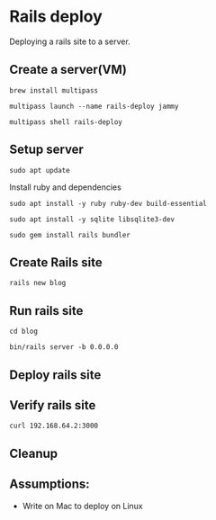 # Rails deploy

Deploying a rails site to a server.

## Create a server(VM)

`brew install multipass`

`multipass launch --name rails-deploy jammy`

`multipass shell rails-deploy`

## Setup server

`sudo apt update`

Install ruby and dependencies 

`sudo apt install -y ruby ruby-dev build-essential`

`sudo apt install -y sqlite libsqlite3-dev`

`sudo gem install rails bundler`

## Create Rails site

`rails new blog`

## Run rails site

`cd blog`

`bin/rails server -b 0.0.0.0`

## Deploy rails site

## Verify rails site

`curl 192.168.64.2:3000`

## Cleanup



## Assumptions: 
* Write on Mac to deploy on Linux
